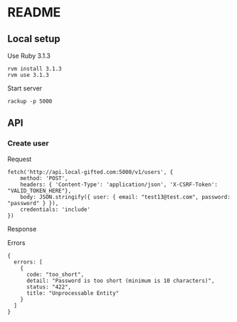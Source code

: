 # README

## Local setup

Use Ruby 3.1.3
```
rvm install 3.1.3
rvm use 3.1.3
```

Start server
```
rackup -p 5000
```

## API

### Create user

Request
```
fetch('http://api.local-gifted.com:5000/v1/users', {
    method: 'POST',
    headers: { 'Content-Type': 'application/json', 'X-CSRF-Token': "VALID_TOKEN_HERE"},
    body: JSON.stringify({ user: { email: "test13@test.com", password: "password" } }),
    credentials: 'include'
})
```

Response

Errors
```
{
  errors: [
    {
      code: "too_short",
      detail: "Password is too short (minimum is 10 characters)",
      status: "422",
      title: "Unprocessable Entity"
    }
  ]
}
```